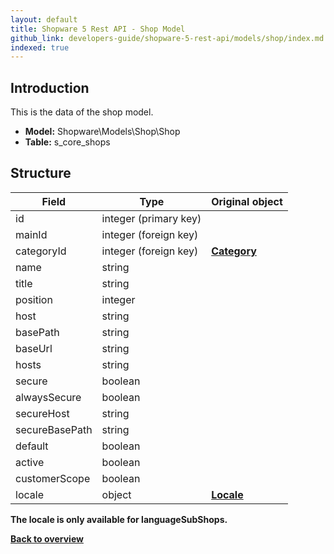```yaml
---
layout: default
title: Shopware 5 Rest API - Shop Model
github_link: developers-guide/shopware-5-rest-api/models/shop/index.md
indexed: true
---
```


## Introduction

This is the data of the shop model.

* **Model:** Shopware\Models\Shop\Shop
* **Table:** s_core_shops

## Structure

| Field               | Type                  | Original object                                 |
|---------------------|-----------------------|-------------------------------------------------|
| id 	         	  | integer (primary key) |                                                 |
| mainId	      	  | integer (foreign key) | 		                                        |
| categoryId		  | integer (foreign key) | **[Category](./category)**						|
| name		      	  | string				  | 		                                        |
| title				  | string				  | 												|
| position			  | integer				  | 												|
| host				  | string				  | 												|
| basePath			  | string				  | 												|
| baseUrl			  | string				  | 												|
| hosts				  | string				  | 												|
| secure			  | boolean				  | 												|
| alwaysSecure		  | boolean				  | 												|
| secureHost		  | string				  | 												|
| secureBasePath	  | string				  | 												|
| default			  | boolean				  | 												|
| active			  | boolean				  | 												|
| customerScope		  | boolean				  | 												|
| locale			  | object				  | **[Locale](./locale)**							|

**The locale is only available for languageSubShops.**

**[Back to overview](../)**
